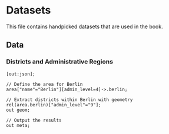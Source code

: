 # Datasets

This file contains handpicked datasets that are used in the book.

## Data

### Districts and Administrative Regions

```
[out:json];

// Define the area for Berlin
area["name"="Berlin"][admin_level=4]->.berlin;

// Extract districts within Berlin with geometry
rel(area.berlin)["admin_level"="9"];
out geom;

// Output the results
out meta;
```